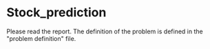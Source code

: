 # Stock_prediction
Please read the report. The definition of the problem is defined in the "problem definition" file.
